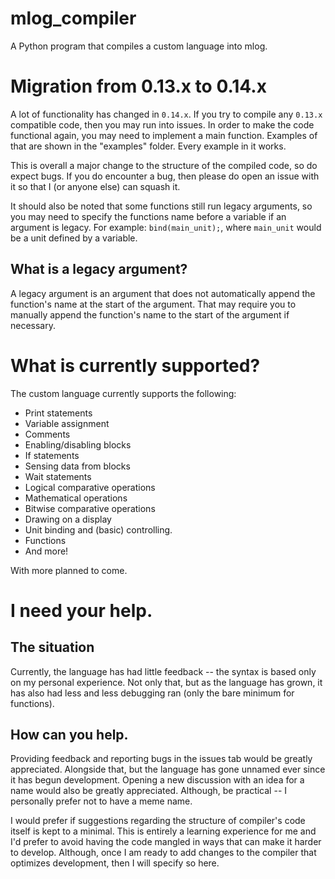 # mlog_compiler
A Python program that compiles a custom language into mlog.

# Migration from 0.13.x to 0.14.x
A lot of functionality has changed in `0.14.x`. If you try to compile any `0.13.x` compatible code, then you may run into
issues. In order to make the code functional again, you may need to implement a main function. Examples of that are
shown in the "examples" folder. Every example in it works.

This is overall a major change to the structure of the compiled code, so do expect bugs. If you do encounter a bug, then
please do open an issue with it so that I (or anyone else) can squash it.

It should also be noted that some functions still run legacy arguments, so you may need to specify the functions name
before a variable if an argument is legacy. For example: `bind(main_unit);`, where `main_unit` would be a unit defined
by a variable.

## What is a legacy argument?
A legacy argument is an argument that does not automatically append the function's name at the start of the argument.
That may require you to manually append the function's name to the start of the argument if necessary.

# What is currently supported?
The custom language currently supports the following:
- Print statements
- Variable assignment
- Comments
- Enabling/disabling blocks
- If statements
- Sensing data from blocks
- Wait statements
- Logical comparative operations
- Mathematical operations
- Bitwise comparative operations
- Drawing on a display
- Unit binding and (basic) controlling. 
- Functions
- And more!

With more planned to come.

# I need your help.
## The situation
Currently, the language has had little feedback -- the syntax is based only on my personal experience. Not only that,
but as the language has grown, it has also had less and less debugging ran (only the bare minimum for functions).
## How can you help.
Providing feedback and reporting bugs in the issues tab would be greatly appreciated. Alongside that, but the language
has gone unnamed ever since it has begun development. Opening a new discussion with an idea for a name would also be
greatly appreciated. Although, be practical -- I personally prefer not to have a meme name.

I would prefer if suggestions regarding the structure of compiler's code itself is kept to a minimal. This is entirely a
learning experience for me and I'd prefer to avoid having the code mangled in ways that can make it harder to develop.
Although, once I am ready to add changes to the compiler that optimizes development, then I will specify so here.
